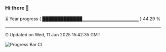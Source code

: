 ### Hi there 👋

⏳ Year progress { █████████████▁▁▁▁▁▁▁▁▁▁▁▁▁▁▁▁▁ } 44.29 %

---

⏰ Updated on Wed, 11 Jun 2025 15:42:35 GMT

![Progress Bar CI](https://github.com/IshwaranRudhara/GIT-ACTION/workflows/Progress%20Bar%20CI/badge.svg)
